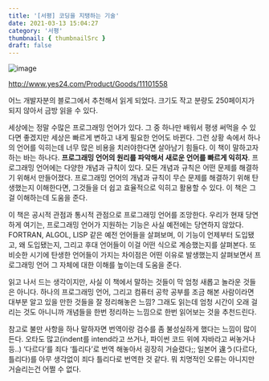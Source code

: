 ```yaml
---
title: '[서평] 코딩을 지탱하는 기술'
date: 2021-03-13 15:04:27
category: '서평'
thumbnail: { thumbnailSrc }
draft: false
---
```


![image](http://image.yes24.com/momo/TopCate287/MidCate010/28696920.jpg)

http://www.yes24.com/Product/Goods/11101558

어느 개발자분의 블로그에서 추천해서 읽게 되었다. 크기도 작고 분량도 250페이지가 되지 않아서 금방 읽을 수 있다.

세상에는 정말 수많은 프로그래밍 언어가 있다. 그 중 하나만 배워서 평생 써먹을 수 있다면 좋겠지만 세상은 빠르게 변하고 내게 필요한 언어도 바뀐다. 그런 상황 속에서 하나의 언어를 익히는데 너무 많은 비용을 치러야한다면 살아남기 힘들다. 이 책이 말하고자 하는 바는 하나다. **프로그래밍 언어의 원리를 파악해서 새로운 언어를 빠르게 익히자**. 프로그래밍 언어에는 다양한 개념과 규칙이 있다. 모든 개념과 규칙은 어떤 문제를 해결하기 위해서 만들어졌다. 프로그래밍 언어의 개념과 규칙이 무슨 문제를 해결하기 위해 탄생했는지 이해한다면, 그것들을 더 쉽고 효율적으로 익히고 활용할 수 있다. 이 책은 그걸 이해하는데 도움을 준다.

이 책은 공시적 관점과 통시적 관점으로 프로그래밍 언어를 조망한다. 우리가 현재 당연하게 여기는, 프로그래밍 언어가 지원하는 기능은 사실 예전에는 당연하지 않았다. FORTRAN, ALGOL, LISP 같은 예전 언어들을 살펴보며, 이 기능이 언제부터 도입됐고, 왜 도입됐는지, 그리고 후대 언어들이 이걸 어떤 식으로 계승했는지를 살펴본다. 또 비슷한 시기에 탄생한 언어들이 가지는 차이점은 어떤 이유로 발생했는지 살펴보면서 프로그래밍 언어 그 자체에 대한 이해를 높이는데 도움을 준다.

읽고 나서 드는 생각이지만, 사실 이 책에서 말하는 것들이 막 엄청 새롭고 놀라운 것들은 아니다. 하나의 프로그래밍 언어, 그리고 컴퓨터 공학 공부를 조금 해본 사람이라면 대부분 알고 있을 만한 것들을 잘 정리해놓은 느낌? 그래도 읽는데 엄청 시간이 오래 걸리는 것도 아니니까 개념들을 한번 정리하는 느낌으로 한번 읽어보는 것을 추천드린다.

참고로 불만 사항을 하나 말하자면 번역이랑 검수를 좀 불성실하게 했다는 느낌이 많이 든다. 오타도 많고(indent를 intend라고 쓰거나, 파이썬 코드 위에 자바라고 써놓거나 등..) ‘다르다’를 죄다 ‘틀리다’로 번역 해놓아서 굉장히 거슬렸다;; 일본어 違う(다르다, 틀리다)를 아무 생각없이 죄다 틀리다로 번역한 것 같다. 뭐 치명적인 오류는 아니지만 거슬리는건 어쩔 수 없다.